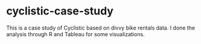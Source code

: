 # cyclistic-case-study

This is a case study of Cyclistic based on divvy bike rentals data. I done the analysis through R and Tableau for some visualizations.
